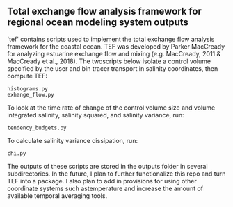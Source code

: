 ## Total exchange flow analysis framework for regional ocean modeling system outputs

'tef' contains scripts used to implement the total exchange flow analysis framework for the coastal ocean. TEF was developed by Parker MacCready for analyzing estuarine exchange flow and mixing (e.g. MacCready, 2011 & MacCready et al., 2018). The twoscripts below isolate a control volume specified by the user and bin tracer transport in salinity coordinates, then compute TEF:

	histograms.py 
	exhange_flow.py
To look at the time rate of change of the control volume size and volume integrated salinity, salinity squared, and salinity variance, run:

	tendency_budgets.py
To calculate salinity variance dissipation, run:
	
	chi.py
The outputs of these scripts are stored in the outputs folder in several subdirectories. In the future, I plan to further functionalize this repo and turn TEF into a package. I also plan to add in provisions for using other coordinate systems such astemperature and increase the amount of available temporal averaging tools.
